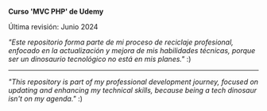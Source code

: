 **Curso 'MVC PHP' de Udemy**

Última revisión: Junio 2024

*"Este repositorio forma parte de mi proceso de reciclaje profesional, enfocado en la actualización y mejora de mis habilidades técnicas, porque ser un dinosaurio tecnológico no está en mis planes."* :)

-------------

*"This repository is part of my professional development journey, focused on updating and enhancing my technical skills, because being a tech dinosaur isn't on my agenda."* :)
